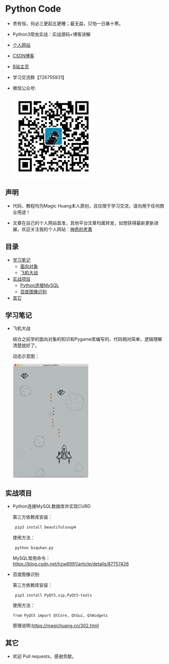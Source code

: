 # Python Code

* 贵有恒，何必三更起五更睡；最无益，只怕一日暴十寒。

* Python3爬虫实战：实战源码+博客讲解

* [个人网站](https://magichuang.cn/ "悬停显示")

* [CSDN博客](https://blog.csdn.net/hzw6991 "悬停显示")

* [B站主页](http://space.bilibili.com/35282222?"悬停显示")

* 学习交流群【726755931】

* 微信公众号:

  ![image](https://github.com/MH-Blog/Python/blob/master/Pictures/MH-Blog.jpg)

## 声明

* 代码、教程均为Magic Huang本人原创，且仅限于学习交流，请勿用于任何商业用途！

* 文章在自己的个人网站首发，其他平台文章均属转发，如想获得最新更新进展，欢迎关注我的个人网站：[神奇的老黄](https://magichuang.cn/ "悬停显示")

## 目录

* [学习笔记](#学习笔记)
    * [面向对象](https://github.com/MH-Blog/Python/tree/master/%E9%9D%A2%E5%90%91%E5%AF%B9%E8%B1%A1)
    * [飞机大战](https://github.com/MH-Blog/Python/tree/master/%E9%A3%9E%E6%9C%BA%E5%A4%A7%E6%88%98)
* [实战项目](#实战项目)
    * [Python连接MySQL](https://github.com/MH-Blog/Python/tree/master/Python%E8%BF%9E%E6%8E%A5MySQL%E6%95%B0%E6%8D%AE%E5%BA%93)
    * [百度图像识别](https://github.com/MH-Blog/Python/tree/master/%E7%99%BE%E5%BA%A6%E8%87%AA%E5%8A%A8%E8%AF%86%E5%88%AB)
* [其它](#其它)


## 学习笔记

* 飞机大战

  结合之前学的面向对象的知识和Pygame库编写的，代码相对简单，逻辑理解清楚就好了。

  动态示意图：

  ![image](https://github.com/MH-Blog/Python/blob/master/Pictures/1.gif)

## 实战项目

- Python连接MySQL数据库并实现CURD

  第三方依赖库安装：

  ```python
   pip3 install beautifulsoup4
  ```

  使用方法：

  ```python
   python biqukan.py
  ```

  MySQL常用命令：https://blog.csdn.net/hzw6991/article/details/87757426

- 百度图像识别

  第三方依赖库安装：

  ```
   pip3 install PyQt5,sip,PyQt5-tools
  ```

  使用方法：

  ```
  from PyQt5 import QtCore, QtGui, QtWidgets
  ```

  原理说明:https://magichuang.cn/302.html



## 其它

 * 欢迎 Pull requests，感谢贡献。
